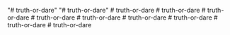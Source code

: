 "# truth-or-dare" 
"# truth-or-dare" 
#   t r u t h - o r - d a r e  
 #   t r u t h - o r - d a r e  
 #   t r u t h - o r - d a r e  
 #   t r u t h - o r - d a r e  
 #   t r u t h - o r - d a r e  
 #   t r u t h - o r - d a r e  
 #   t r u t h - o r - d a r e  
 #   t r u t h - o r - d a r e  
 #   t r u t h - o r - d a r e  
 